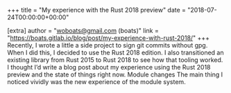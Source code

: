 +++
title = "My experience with the Rust 2018 preview"
date = "2018-07-24T00:00:00+00:00"

[extra]
author = "woboats@gmail.com (boats)"
link = "https://boats.gitlab.io/blog/post/my-experience-with-rust-2018/"
+++
Recently, I wrote a little a side project to sign git commits without gpg. When I did this, I decided to use the Rust 2018 edition. I also transitioned an existing library from Rust 2015 to Rust 2018 to see how that tooling worked. I thought I&rsquo;d write a blog post about my experience using the Rust 2018 preview and the state of things right now.
Module changes The main thing I noticed vividly was the new experience of the module system.
